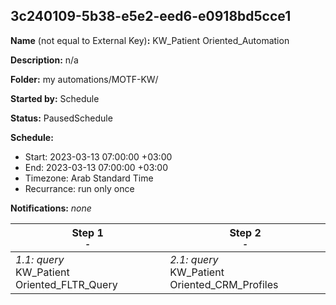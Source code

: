 ## 3c240109-5b38-e5e2-eed6-e0918bd5cce1

**Name** (not equal to External Key)**:** KW_Patient Oriented_Automation


**Description:** n/a

**Folder:** my automations/MOTF-KW/

**Started by:** Schedule

**Status:** PausedSchedule

**Schedule:**

* Start: 2023-03-13 07:00:00 +03:00
* End: 2023-03-13 07:00:00 +03:00
* Timezone: Arab Standard Time
* Recurrance: run only once

**Notifications:** _none_


| Step 1<br>_<small>-</small>_ | Step 2<br>_<small>-</small>_ |
| --- | --- |
| _1.1: query_<br>KW_Patient Oriented_FLTR_Query | _2.1: query_<br>KW_Patient Oriented_CRM_Profiles |
